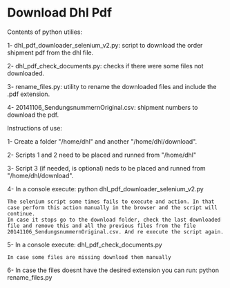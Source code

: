 Download Dhl Pdf
========================

Contents of python utilies:

1- dhl_pdf_downloader_selenium_v2.py: script to download the order shipment pdf from the dhl file.

2- dhl_pdf_check_documents.py: checks if there were some files not downloaded.

3- rename_files.py: utility to rename the downloaded files and include the .pdf extension.

4- 20141106_SendungsnummernOriginal.csv: shipment numbers to download the pdf.

Instructions of use:

1- Create a folder "/home/dhl" and another "/home/dhl/download".

2- Scripts 1 and 2 need to be placed and runned from "/home/dhl"

3- Script 3 (if needed, is optional) neds to be placed and runned from "/home/dhl/download".

4- In a console execute: python dhl_pdf_downloader_selenium_v2.py

	The selenium script some times fails to execute and action. In that case perform this action manually in the browser and the script will continue. 
	In case it stops go to the download folder, check the last downloaded file and remove this and all the previous files from the file 20141106_SendungsnummernOriginal.csv. And re execute the script again.

5- In a console execute: dhl_pdf_check_documents.py
	
	In case some files are missing download them manually

6- In case the files doesnt have the desired extension you can run: python rename_files.py
